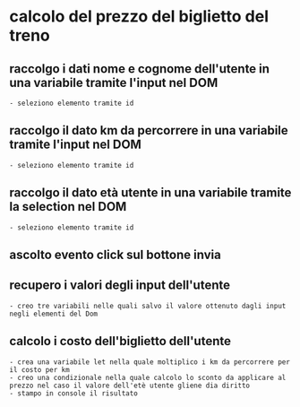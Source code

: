 # calcolo del prezzo del biglietto del treno
## raccolgo i dati nome e cognome dell'utente in una variabile tramite l'input nel DOM
    - seleziono elemento tramite id 
## raccolgo il dato km da percorrere in una variabile tramite l'input nel DOM
    - seleziono elemento tramite id 
## raccolgo il dato età utente in una variabile tramite la selection nel DOM
    - seleziono elemento tramite id 
    
## ascolto evento click sul bottone invia
## recupero i valori degli input dell'utente
    - creo tre variabili nelle quali salvo il valore ottenuto dagli input negli elementi del Dom
## calcolo i costo dell'biglietto dell'utente
    - crea una variabile let nella quale moltiplico i km da percorrere per il costo per km 
    - creo una condizionale nella quale calcolo lo sconto da applicare al prezzo nel caso il valore dell'etè utente gliene dia diritto
    - stampo in console il risultato